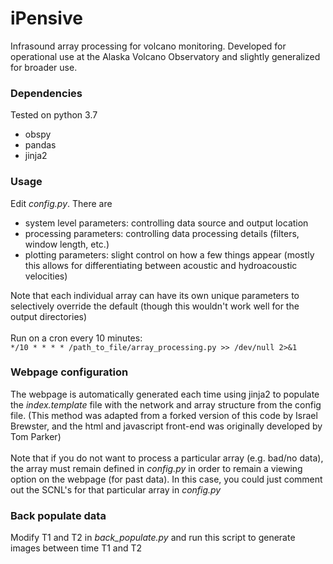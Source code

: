# iPensive
Infrasound array processing for volcano monitoring. Developed for operational use at the Alaska Volcano Observatory and slightly generalized for broader use.

### Dependencies
Tested on python 3.7<br>

- obspy<br>
- pandas<br>
- jinja2<br>

### Usage
Edit <i>config.py</i>. There are<br>
- system level parameters: controlling data source and output location<br>
- processing parameters: controlling data processing details (filters, window length, etc.)<br>
- plotting parameters: slight control on how a few things appear (mostly this allows for differentiating between acoustic and hydroacoustic velocities)<br>

Note that each individual array can have its own unique parameters to selectively override the default (though this wouldn't work well for the output directories)<br>
<br>
Run on a cron every 10 minutes:<br>
`*/10 * * * * /path_to_file/array_processing.py >> /dev/null 2>&1` <br>


### Webpage configuration
The webpage is automatically generated each time using jinja2 to populate the <i>index.template</i> file with the network and array structure from the config file.
(This method was adapted from a forked version of this code by Israel Brewster, and the html and javascript front-end was originally developed by Tom Parker)<br><br>
Note that if you do not want to process a particular array (e.g. bad/no data), the array must remain defined in <i>config.py</i> in order to remain a viewing option on the webpage (for past data). In this case, you could just comment out the SCNL's for that particular array in <i>config.py</i> 

### Back populate data
Modify T1 and T2 in <i>back_populate.py</i> and run this script to generate images between time T1 and T2